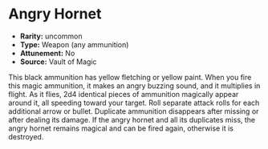
# Angry Hornet

* **Rarity:** uncommon
* **Type:** Weapon (any ammunition)
* **Attunement:** No
* **Source:** Vault of Magic


This black ammunition has yellow fletching or yellow paint. When you fire this magic ammunition, it makes an angry buzzing sound, and it multiplies in flight. As it flies, 2d4 identical pieces of ammunition magically appear around it, all speeding toward your target. Roll separate attack rolls for each additional arrow or bullet. Duplicate ammunition disappears after missing or after dealing its damage. If the angry hornet and all its duplicates miss, the angry hornet remains magical and can be fired again, otherwise it is destroyed.
